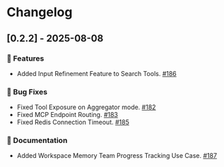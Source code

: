 # Changelog

## [0.2.2] - 2025-08-08

### 🚀 Features
- Added Input Refinement Feature to Search Tools. [#186](https://github.com/campfirein/cipher/pull/186)

### 🐛 Bug Fixes
- Fixed Tool Exposure on Aggregator mode. [#182](https://github.com/campfirein/cipher/pull/182)
- Fixed MCP Endpoint Routing. [#183](https://github.com/campfirein/cipher/pull/183)
- Fixed Redis Connection Timeout. [#185](https://github.com/campfirein/cipher/pull/185)

### 📝 Documentation
- Added Workspace Memory Team Progress Tracking Use Case. [#187](https://github.com/campfirein/cipher/pull/187)